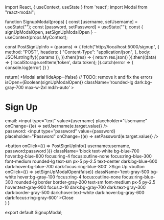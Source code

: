 import React, { useContext, useState } from 'react';
import Modal from "react-modal";

function SignupModal(props) {
  const [username, setUsername] = useState("");
  const [password, setPassword] = useState("");
  const { signUpModalOpen, setSignUpModalOpen } = useContext(props.MyContext);

  const PostSignUpInfo = (params) => {
    fetch("http://localhost:5000/signup", {
      method: "POST",
      headers: {
        "Content-Type": "application/json",
      },
      body: JSON.stringify({ params }),
    }).then((res) => {
      return res.json()
    }).then((data) => {
      localStorage.setItem('token', data.token);
    }).catch(error => {
      console.log(error)
    })
  }

  return(
    <Modal
      ariaHideApp={false} // TODO: remove it and fix the errors
      isOpen={Boolean(signUpModalOpen)}
      className='rounded-lg dark:bg-gray-700 max-w-2xl md:h-auto'
    >
      <h1 className="text-xl font-semibold text-gray-900 dark:text-white"
      >Sign Up</h1>
      <form>
        <label>
          email:
          <input
            type="text"
            value={username}
            placeholder="Username"
            onChange={(e) => setUsername(e.target.value)}
          />
        </label>
        <br/>
        <label>
          password:
          <input
            type="password"
            value={password}
            placeholder="Password"
            onChange={(e) => setPassword(e.target.value)}
          />
        </label>
      </form>
      <div className='flex items-center p-6 space-x-2 border-t border-gray-200 rounded-b dark:border-gray-600'>
        <button
          onClick={() => PostSignUpInfo({ username:username, password:password })}
          className='block text-white bg-blue-700 hover:bg-blue-800 focus:ring-4 focus:outline-none focus:ring-blue-300 font-medium rounded-lg text-sm px-5 py-2.5 text-center dark:bg-blue-600 dark:hover:bg-blue-700 dark:focus:ring-blue-800'
        >Sign Up</button>
        <button
          onClick={() => setSignUpModalOpen(false)}
          className='text-gray-500 bg-white hover:bg-gray-100 focus:ring-4 focus:outline-none focus:ring-blue-300 rounded-lg border border-gray-200 text-sm font-medium px-5 py-2.5 hover:text-gray-900 focus:z-10 dark:bg-gray-700 dark:text-gray-300 dark:border-gray-500 dark:hover:text-white dark:hover:bg-gray-600 dark:focus:ring-gray-600'
        >Close</button>
      </div>
    </Modal>
  )
}

export default SignupModal;
